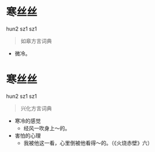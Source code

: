 # 寒丝丝
hun2 sz1 sz1
> 如皋方言词典
- 微冷。

# 寒丝丝
hun2 sz1 sz1
> 兴化方言词典
- 寒冷的感觉
  - 经风一吹身上～的。
- 害怕的心理
  - 我被他这一看，心里倒被他看得～的。（《火烧赤壁》六）
